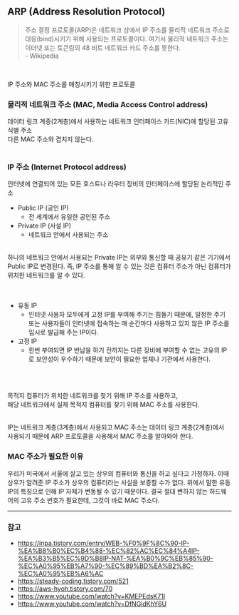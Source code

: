 ## ARP (Address Resolution Protocol)
> 주소 결정 프로토콜(ARP)은 네트워크 상에서 IP 주소를 물리적 네트워크 주소로 대응(bind)시키기 위해 사용되는 프로토콜이다.
> 여기서 물리적 네트워크 주소는 이더넷 또는 토큰링의 48 비트 네트워크 카드 주소를 뜻한다.  
> \- Wikipedia
<br/>

IP 주소와 MAC 주소를 매칭시키기 위한 프로토콜
<br/>

### 물리적 네트워크 주소 (MAC, Media Access Control address)
데이터 링크 계증(2계층)에서 사용하는 네트워크 인터페이스 카드(NIC)에 할당된 고유 식별 주소  
다른 MAC 주소와 겹치지 않는다.  
<br/>

### IP 주소 (Internet Protocol address)
인터넷에 연결되어 있는 모든 호스트나 라우터 장비의 인터페이스에 할당된 논리적인 주소  
- Public IP (공인 IP)
    - 전 세계에서 유일한 공인된 주소
- Private IP (사설 IP)
    - 네트워크 안에서 사용되는 주소
<br/>
하나의 네트워크 안에서 사용되는 Private IP는 외부와 통신할 때 공유기 같은 기기에서 Public IP로 변경된다.
즉, IP 주소를 통해 알 수 있는 것은 컴퓨터 주소가 아닌 컴퓨터가 위치한 네트워크를 알 수 있다.  
<br/><br/><br/>

- 유동 IP
    -  인터넷 사용자 모두에게 고정 IP를 부여해 주기는 힘들기 때문에, 일정한 주기 또는 사용자들이 인터넷에 접속하는 매 순간마다 사용하고 있지 않은 IP 주소를 임시로 발급해 주는 IP이다.
- 고정 IP
    - 한번 부여되면 IP 반납을 하기 전까지는 다른 장비에 부여할 수 없는 고유의 IP로 보안성이 우수하기 때문에 보안이 필요한 업체나 기관에서 사용한다.

<br/><br/>

목적지 컴퓨터가 위치한 네트워크를 찾기 위해 IP 주소를 사용하고,  
해당 네트워크에서 실제 목적지 컴퓨터를 찾기 위해 MAC 주소를 사용한다.  
<br/>

IP는 네트워크 계층(3계층)에서 사용되고 MAC 주소는 데이터 링크 계층(2계층)에서 사용되기 때문에 
ARP 프로토콜을 사용해서 MAC 주소를 알아와야 한다.
<br/>

### MAC 주소가 필요한 이유
우리가 미국에서 서울에 살고 있는 상우의 컴퓨터와 통신을 하고 싶다고 가정하자. 
이때 상우가 알려준 IP 주소가 상우의 컴퓨터라는 사실을 보증할 수가 없다. 
위에서 말한 유동 IP의 특징으로 인해 IP 자체가 변동될 수 있기 때문이다. 결국 절대 변하지 않는 하드웨어의 고유 주소 번호가 필요한데, 
그것이 바로 MAC 주소다.
<br/>

---
### 참고
- https://inpa.tistory.com/entry/WEB-%F0%9F%8C%90-IP-%EA%B8%B0%EC%B4%88-%EC%82%AC%EC%84%A4IP-%EA%B3%B5%EC%9D%B8IP-NAT-%EA%B0%9C%EB%85%90-%EC%A0%95%EB%A7%90-%EC%89%BD%EA%B2%8C-%EC%A0%95%EB%A6%AC
- https://steady-coding.tistory.com/521
- https://aws-hyoh.tistory.com/70
- https://www.youtube.com/watch?v=KMEPEdsK71I
- https://www.youtube.com/watch?v=DfNGidKhY6U

